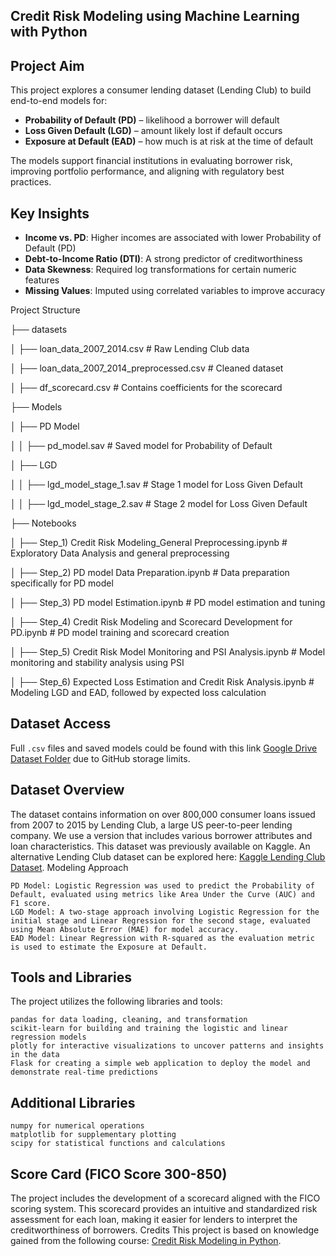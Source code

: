 ## Credit Risk Modeling using Machine Learning with Python

## Project Aim

This project explores a consumer lending dataset (Lending Club) to build end-to-end models for:

- **Probability of Default (PD)** – likelihood a borrower will default
- **Loss Given Default (LGD)** – amount likely lost if default occurs
- **Exposure at Default (EAD)** – how much is at risk at the time of default

The models support financial institutions in evaluating borrower risk, improving portfolio performance, and aligning with regulatory best practices.

## Key Insights

- **Income vs. PD**: Higher incomes are associated with lower Probability of Default (PD)
- **Debt-to-Income Ratio (DTI)**: A strong predictor of creditworthiness
- **Data Skewness**: Required log transformations for certain numeric features
- **Missing Values**: Imputed using correlated variables to improve accuracy

Project Structure

├── datasets

│ ├── loan_data_2007_2014.csv # Raw Lending Club data

│ ├── loan_data_2007_2014_preprocessed.csv # Cleaned dataset

│ ├── df_scorecard.csv # Contains coefficients for the scorecard

├── Models

│ ├── PD Model

│ │ ├── pd_model.sav # Saved model for Probability of Default

│ ├── LGD

│ │ ├── lgd_model_stage_1.sav # Stage 1 model for Loss Given Default

│ │ ├── lgd_model_stage_2.sav # Stage 2 model for Loss Given Default

├── Notebooks

│ ├── Step_1) Credit Risk Modeling_General Preprocessing.ipynb # Exploratory Data Analysis and general preprocessing

│ ├── Step_2) PD model Data Preparation.ipynb # Data preparation specifically for PD model

│ ├── Step_3) PD model Estimation.ipynb # PD model estimation and tuning

│ ├── Step_4) Credit Risk Modeling and Scorecard Development for PD.ipynb # PD model training and scorecard creation

│ ├── Step_5) Credit Risk Model Monitoring and PSI Analysis.ipynb # Model monitoring and stability analysis using PSI

│ ├── Step_6) Expected Loss Estimation and Credit Risk Analysis.ipynb # Modeling LGD and EAD, followed by expected loss calculation

## Dataset Access

Full `.csv` files and saved models could be found with this link [Google Drive Dataset Folder](https://drive.google.com/drive/folders/195BjYLAjVUeORCfzkNj0VDmFDXEKZ31t?usp=sharing) due to GitHub storage limits.

## Dataset Overview

The dataset contains information on over 800,000 consumer loans issued from 2007 to 2015 by Lending Club, a large US peer-to-peer lending company. We use a version that includes various borrower attributes and loan characteristics. This dataset was previously available on Kaggle. An alternative Lending Club dataset can be explored here: [Kaggle Lending Club Dataset](https://www.kaggle.com/code/ianolmstead/credit-risk/input?select=loan_data_2007_2014.csv).
Modeling Approach

    PD Model: Logistic Regression was used to predict the Probability of Default, evaluated using metrics like Area Under the Curve (AUC) and F1 score.
    LGD Model: A two-stage approach involving Logistic Regression for the initial stage and Linear Regression for the second stage, evaluated using Mean Absolute Error (MAE) for model accuracy.
    EAD Model: Linear Regression with R-squared as the evaluation metric is used to estimate the Exposure at Default.

## Tools and Libraries

The project utilizes the following libraries and tools:

    pandas for data loading, cleaning, and transformation
    scikit-learn for building and training the logistic and linear regression models
    plotly for interactive visualizations to uncover patterns and insights in the data
    Flask for creating a simple web application to deploy the model and demonstrate real-time predictions

## Additional Libraries

    numpy for numerical operations
    matplotlib for supplementary plotting
    scipy for statistical functions and calculations

## Score Card (FICO Score 300-850)

The project includes the development of a scorecard aligned with the FICO scoring system. This scorecard provides an intuitive and standardized risk assessment for each loan, making it easier for lenders to interpret the creditworthiness of borrowers.
Credits
This project is based on knowledge gained from the following course: [Credit Risk Modeling in Python](https://365datascience.com/courses/credit-risk-modeling-in-python/).
